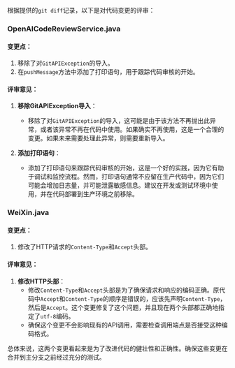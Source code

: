 根据提供的`git diff`记录，以下是对代码变更的评审：

### OpenAICodeReviewService.java

#### 变更点：
1. 移除了对`GitAPIException`的导入。
2. 在`pushMessage`方法中添加了打印语句，用于跟踪代码审核的开始。

#### 评审意见：

1. **移除GitAPIException导入**：
   - 移除了对`GitAPIException`的导入，这可能是由于该方法不再抛出此异常，或者该异常不再在代码中使用。如果确实不再使用，这是一个合理的变更。如果未来需要处理此异常，则需要重新导入。

2. **添加打印语句**：
   - 添加了打印语句来跟踪代码审核的开始，这是一个好的实践，因为它有助于调试和监控流程。然而，打印语句通常不应留在生产代码中，因为它们可能会增加日志量，并可能泄露敏感信息。建议在开发或测试环境中使用，并在代码部署到生产环境之前移除。

### WeiXin.java

#### 变更点：
1. 修改了HTTP请求的`Content-Type`和`Accept`头部。

#### 评审意见：

1. **修改HTTP头部**：
   - 修改`Content-Type`和`Accept`头部是为了确保请求和响应的编码正确。原代码中`Accept`和`Content-Type`的顺序是错误的，应该先声明`Content-Type`，然后是`Accept`。这个变更修复了这个问题，并且现在两个头部都正确地指定了`utf-8`编码。
   - 确保这个变更不会影响现有的API调用，需要检查调用端点是否接受这种编码格式。

总体来说，这两个变更看起来是为了改进代码的健壮性和正确性。确保这些变更在合并到主分支之前经过充分的测试。